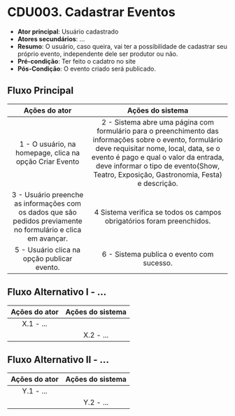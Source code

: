 # CDU003. Cadastrar Eventos

- **Ator principal**: Usuário cadastrado
- **Atores secundários**: ...	 
- **Resumo**: O usuário, caso queira, vai ter a possibilidade de cadastrar seu próprio evento, independente dele ser produtor ou não.
- **Pré-condição**: Ter feito o cadatro no site
- **Pós-Condição**: O evento criado será publicado.

## Fluxo Principal
| Ações do ator | Ações do sistema |
| :-----------------: | :-----------------: | 
| 1 - O usuário, na homepage, clica na opção Criar Evento | 2 - Sistema abre uma página com formulário para o preenchimento das informações sobre o evento, formulário deve requisitar nome, local, data, se o evento é pago e qual o valor da entrada, deve informar o tipo de evento(Show, Teatro, Exposição, Gastronomia, Festa) e descrição.   | 
| 3 - Usuário preenche as informações com os dados que são pedidos previamente no formulário e clica em avançar. | 4 Sistema verifica se todos os campos obrigatórios foram preenchidos. |
| 5 - Usuário clica na opção publicar evento. | 6 - Sistema publica o evento com sucesso. |

## Fluxo Alternativo I - ...
| Ações do ator | Ações do sistema |
| :-----------------: |:-----------------: | 
| X.1 - ... | |  
| | X.2 - ... |

## Fluxo Alternativo II - ...
| Ações do ator | Ações do sistema |
| :-----------------: | :-----------------: | 
| Y.1 - ... | |  
| | Y.2 - ... |  
